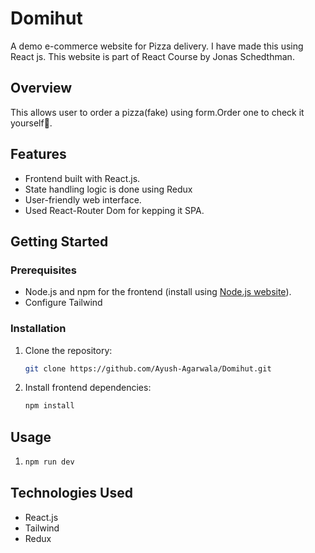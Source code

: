 # Domihut

A demo e-commerce website for Pizza delivery. I have made this using React js. This website is part of React Course by Jonas Schedthman.

## Overview

This allows user to order a pizza(fake) using form.Order one to check it yourself🍕.

## Features

- Frontend built with React.js.
- State handling logic is done using Redux
- User-friendly web interface.
- Used React-Router Dom for kepping it SPA.

## Getting Started

### Prerequisites

- Node.js and npm for the frontend (install using [Node.js website](https://nodejs.org/)).
- Configure Tailwind

### Installation

1. Clone the repository:

   ```bash
   git clone https://github.com/Ayush-Agarwala/Domihut.git

2. Install frontend dependencies:

    ```bash
    npm install

## Usage
1. 
    ```bash
    npm run dev

## Technologies Used
- React.js
- Tailwind
- Redux
